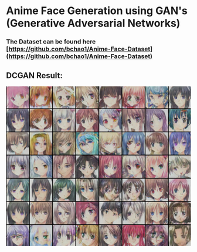 # Anime Face Generation using GAN's (Generative Adversarial Networks)
### The Dataset can be found here [https://github.com/bchao1/Anime-Face-Dataset](https://github.com/bchao1/Anime-Face-Dataset)
## DCGAN Result:
![](DCGAN/dcgan_output.png)
